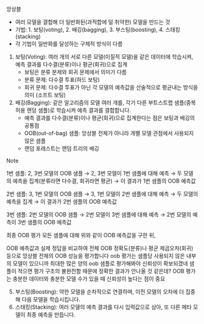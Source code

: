 앙상블
- 여러 모델을 결합해 더 일반화된(과적합에 덜 취약한) 모델을 만드는 것
- 기법: 1. 보팅(voting), 2. 배깅(bagging), 3. 부스팅(boosting), 4. 스태킹(stacking)
- 각 기법이 일반화를 달성하는 구체적 방식이 다름

1. 보팅(Voting): 여러 개의 서로 다른 모델(이질적 모델)을 같은 데이터에 학습시켜, 예측 결과를 다수결(분류)이나 평균(회귀)으로 집계
   - 보팅은 분류 분제와 회귀 문제에서 의미가 다름
   - 분류 문제: 다수결 투표(하드 보팅)
   - 회귀 문제: 다수결 투표가 아닌 각 모델의 예측값을 산술적으로 평균내는 방식을 의미 (소프트 보팅)
3. 배깅(Bagging): 같은 알고리즘의 모델 여러 개를, 각기 다른 부트스트랩 샘플(중복 허용 랜덤 샘플)로 학습시켜 예측 결과를 결합합니다.
   - 예측 결과를 다수결(분류)이나 평균(회귀)으로 집계한다는 점은 보팅과 배깅의 공통점
   - OOB(out-of-bag) 샘플: 앙상블 전체가 아니라 개별 모델 관점에서 사용되지 않은 샘플
   - 랜덤 포레스트는 랜덤 트리의 배깅
  
> [!note]
> 1번 샘플: 2, 3번 모델의 OOB 샘플
> → 2, 3번 모델이 1번 샘플에 대해 예측
> → 두 모델의 예측을 집계(분류라면 다수결, 회귀라면 평균)
> → 이 결과가 1번 샘플의 OOB 예측값
>
> 2번 샘플: 3, 1번 모델의 OOB 샘플
> → 3, 1번 모델이 2번 샘플에 대해 예측
> → 두 모델의 예측을 집계
> → 이 결과가 2번 샘플의 OOB 예측값
>
> 3번 샘플: 2번 모델의 OOB 샘플
> → 2번 모델이 3번 샘플에 대해 예측
> → 2번 모델의 예측이 3번 샘플의 OOB 예측값
>
> 최종 OOB 평가
> 모든 샘플에 대해 위와 같이 OOB 예측값을 구한 뒤,
>
> OOB 예측값과 실제 정답을 비교하여 전체 OOB 정확도(분류)나 평균 제곱오차(회귀) 등으로 앙상블 전체의 OOB 성능을 평가합니다
> oob 평가는 샘플당 사용되지 않은 내부의 모델이 있으니까 최대한 많은 양의 oob 샘플로 평가해봐야 신뢰성이 확보되겠네 샘플이 적으면 평가 구조의 불완전함 때문에 정확한 결과가 안나올 것 같은데?
> OOB 평가는 충분한 데이터와 충분한 모델 수가 있을 때 신뢰성이 높다는 점이 중요


5. 부스팅(Boosting): 약한 모델을 순차적으로 연결하며, 이전 모델의 오차에 더 집중해 다음 모델을 학습시킵니다.
6. 스태킹(Stacking): 여러 모델의 예측 결과를 다시 입력값으로 삼아, 또 다른 메타 모델이 최종 예측을 만듭니다.

